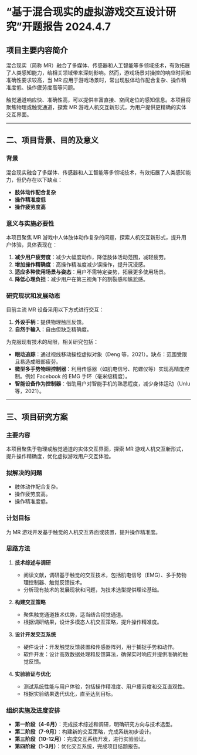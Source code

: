 # “基于混合现实的虚拟游戏交互设计研究”开题报告 2024.4.7

## 项目主要内容简介

混合现实（简称 MR）融合了多媒体、传感器和人工智能等多领域技术，有效拓展了人类感知能力，给相关领域带来深刻影响。然而，游戏场景对操控的响应时间和准确性要求较高，当 MR 应用于游戏场景时，常出现肢体动作配合复杂、操作精准度低、操作疲劳度高等问题。

触觉通道响应快、准确性高，可以提供丰富直接、空间定位的感知信息。本项目将聚焦物理或触觉通道，探索 MR 游戏人机交互新形式，为用户提供更精确的实体交互界面。

---

## 二、项目背景、目的及意义

### 背景
混合现实融合了多媒体、传感器和人工智能等多领域技术，有效拓展了人类感知能力，但仍存在以下缺点：
- **肢体动作配合复杂**
- **操作精准度低**
- **操作疲劳度高**

### 意义与实施必要性
本项目聚焦 MR 游戏中人体肢体动作复杂的问题，探索人机交互新形式，提升用户体验，具体表现在：
1. **减少用户疲劳度**：减少大幅度动作，降低肢体活动范围，减轻疲劳。
2. **增加操作精确度**：高操作精准度减少误操作，提升沉浸感。
3. **适应多种使用场景与姿态**：用户不需特定姿势，拓展更多使用场景。
4. **降低心理负担**：减少用户在第三视角下的割裂感和尴尬感。

### 研究现状和发展动态
目前主流 MR 设备采用以下方式进行交互：
1. **外设手柄**：提供物理触压反馈。
2. **自然手输入**：自由但缺乏精确度。

为克服现有技术的局限，相关研究包括：
- **眼动追踪**：通过视线移动操控虚拟对象（Deng 等，2021）。缺点：范围受限且易造成眼部疲劳。
- **微型多手势物理控制器**：利用传感器（如肌电信号、陀螺仪等）实现高精度控制。例如 Facebook 的 EMG 手环（毫米级精度）。
- **智能设备作为控制器**：借助用户对智能手机的熟悉程度，减少身体运动（Unlu 等，2021）。

---

## 三、项目研究方案

### 主要内容
本项目聚焦于物理或触觉通道的实体交互界面，探索 MR 游戏人机交互新形式，提升操作精确度，优化虚拟游戏用户交互体验。

### 拟解决的问题
- 肢体动作配合复杂。
- 操作疲劳度高。
- 操作精准度低。

### 计划目标
为 MR 游戏开发基于触觉的人机交互界面或装置，提升操作精准度。

### 思路方法
1. **技术综述与调研**  
   - 阅读文献，调研基于触觉的交互技术，包括肌电信号（EMG）、多手势物理控制器、触觉反馈技术。
   - 分析现有技术的发展现状和问题，为技术选型提供理论基础。

2. **构建交互策略**  
   - 聚焦触觉通道技术优势，适当结合视觉通道。
   - 根据调研结果，设计多模态人机交互策略，提升操作精准度。

3. **设计开发交互系统**  
   - 硬件设计：开发触觉反馈装置和传感器阵列，用于捕捉手势和动作。
   - 软件开发：设计高效数据处理和反馈算法，确保实时响应并提供准确的触觉反馈。

4. **实验验证与优化**  
   - 测试系统性能与用户体验，包括操作精准度、用户疲劳度和交互直观性。
   - 根据实验结果迭代优化，直至达到目标。

### 组织实施及进度安排
- **第一阶段（4-6月）**：完成技术综述和调研，明确研究方向与技术选型。
- **第二阶段（7-9月）**：构建新的交互策略，完成系统初步设计。
- **第三阶段（10-12月）**：完成交互系统开发，进行实验验证。
- **第四阶段（1-3月）**：优化交互系统，完成项目结题报告。

